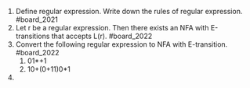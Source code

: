 1. Define regular expression. Write down the rules of regular expression. #board_2021 
2. Let r be a regular expression. Then there exists an NFA with E-transitions that accepts L(r). #board_2022 
3. Convert the following regular expression to NFA with E-transition. #board_2022 
	1. 01*+1
	2. 10+(0+11)0*1
4. 